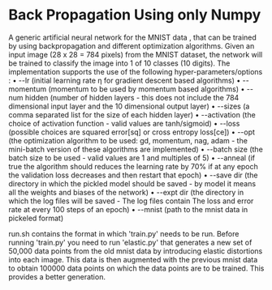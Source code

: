 # Back Propagation Using only Numpy
A generic artificial neural network for the MNIST data , that can be trained by using backpropagation and different optimization algorithms. 
Given an input image (28 x 28 = 784 pixels) from the MNIST dataset, the network will be trained to classify the image into
1 of 10 classes (10 digits). The implementation supports the use of the following hyper-parameters/options :
• --lr (initial learning rate η for gradient descent based algorithms)
• --momentum (momentum to be used by momentum based algorithms)
• --num hidden (number of hidden layers - this does not include the 784 dimensional
    input layer and the 10 dimensional output layer)
• --sizes (a comma separated list for the size of each hidden layer)
• --activation (the choice of activation function - valid values are tanh/sigmoid)
• --loss (possible choices are squared error[sq] or cross entropy loss[ce])
• --opt (the optimization algorithm to be used: gd, momentum, nag, adam - the mini-batch version of these algorithms are implemented)
• --batch size (the batch size to be used - valid values are 1 and multiples of 5)
• --anneal (if true the algorithm should reduces the learning rate by 70% if at any epoch the validation loss decreases 
    and then restart that epoch)
• --save dir (the directory in which the pickled model should be saved - by model it means all the weights and biases of
    the network)
• --expt dir (the directory in which the log files will be saved - The log files contain The loss and error rate at every 100 steps
    of an epoch)
• --mnist (path to the mnist data in pickeled format)

run.sh contains the format in which 'train.py' needs to be run. Before running 'train.py' you need to run 'elastic.py' that 
generates a new set of 50,000 data points from the old mnist data by introducing elastic distortions into each image. This data
is then augmented with the previous mnist data to obtain 100000 data points on which the data points are to be trained. This
provides a better generation.
